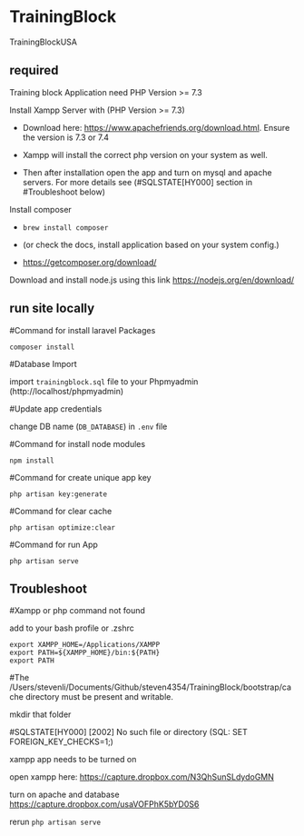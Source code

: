 # TrainingBlock
TrainingBlockUSA

## required
Training block Application need PHP Version >= 7.3

Install Xampp Server with (PHP Version >= 7.3)

- Download here: https://www.apachefriends.org/download.html. Ensure the version is 7.3 or 7.4

- Xampp will install the correct php version on your system as well.

- Then after installation open the app and turn on mysql and apache servers. For more details see (#SQLSTATE[HY000] section in #Troubleshoot below)

Install composer

- `brew install composer`

- (or check the docs, install application based on your system config.)

- https://getcomposer.org/download/

Download and install node.js using this link https://nodejs.org/en/download/


## run site locally

#Command for install laravel Packages

`composer install`

#Database Import

import `trainingblock.sql` file to your Phpmyadmin (http://localhost/phpmyadmin)

#Update app credentials

change DB name (`DB_DATABASE`) in `.env` file

#Command for install node modules

`npm install`

#Command for create unique app key

`php artisan key:generate`

#Command for clear cache

`php artisan optimize:clear`

#Command for run App

`php artisan serve`

## Troubleshoot

#Xampp or php command not found

add to your bash profile or .zshrc

```
export XAMPP_HOME=/Applications/XAMPP
export PATH=${XAMPP_HOME}/bin:${PATH}
export PATH
```

#The /Users/stevenli/Documents/Github/steven4354/TrainingBlock/bootstrap/cache directory must be present and writable.

mkdir that folder

#SQLSTATE[HY000] [2002] No such file or directory (SQL: SET FOREIGN_KEY_CHECKS=1;)

xampp app needs to be turned on

open xampp here:
https://capture.dropbox.com/N3QhSunSLdydoGMN

turn on apache and database
https://capture.dropbox.com/usaVOFPhK5bYD0S6

rerun
`php artisan serve`

